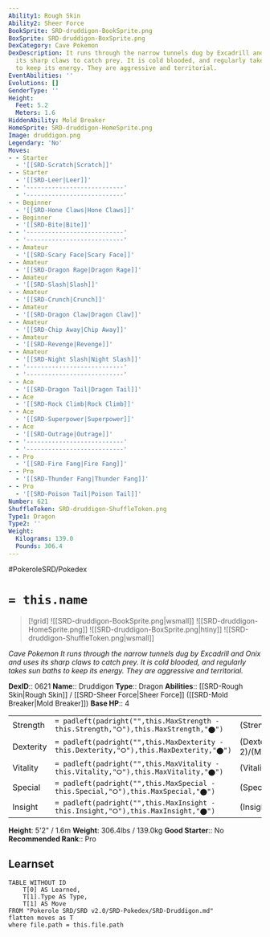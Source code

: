 ```yaml
---
Ability1: Rough Skin
Ability2: Sheer Force
BookSprite: SRD-druddigon-BookSprite.png
BoxSprite: SRD-druddigon-BoxSprite.png
DexCategory: Cave Pokemon
DexDescription: It runs through the narrow tunnels dug by Excadrill and Onix and uses
  its sharp claws to catch prey. It is cold blooded, and regularly takes sun baths
  to keep its energy. They are aggressive and territorial.
EventAbilities: ''
Evolutions: []
GenderType: ''
Height:
  Feet: 5.2
  Meters: 1.6
HiddenAbility: Mold Breaker
HomeSprite: SRD-druddigon-HomeSprite.png
Image: druddigon.png
Legendary: 'No'
Moves:
- - Starter
  - '[[SRD-Scratch|Scratch]]'
- - Starter
  - '[[SRD-Leer|Leer]]'
- - '---------------------------'
  - '---------------------------'
- - Beginner
  - '[[SRD-Hone Claws|Hone Claws]]'
- - Beginner
  - '[[SRD-Bite|Bite]]'
- - '---------------------------'
  - '---------------------------'
- - Amateur
  - '[[SRD-Scary Face|Scary Face]]'
- - Amateur
  - '[[SRD-Dragon Rage|Dragon Rage]]'
- - Amateur
  - '[[SRD-Slash|Slash]]'
- - Amateur
  - '[[SRD-Crunch|Crunch]]'
- - Amateur
  - '[[SRD-Dragon Claw|Dragon Claw]]'
- - Amateur
  - '[[SRD-Chip Away|Chip Away]]'
- - Amateur
  - '[[SRD-Revenge|Revenge]]'
- - Amateur
  - '[[SRD-Night Slash|Night Slash]]'
- - '---------------------------'
  - '---------------------------'
- - Ace
  - '[[SRD-Dragon Tail|Dragon Tail]]'
- - Ace
  - '[[SRD-Rock Climb|Rock Climb]]'
- - Ace
  - '[[SRD-Superpower|Superpower]]'
- - Ace
  - '[[SRD-Outrage|Outrage]]'
- - '---------------------------'
  - '---------------------------'
- - Pro
  - '[[SRD-Fire Fang|Fire Fang]]'
- - Pro
  - '[[SRD-Thunder Fang|Thunder Fang]]'
- - Pro
  - '[[SRD-Poison Tail|Poison Tail]]'
Number: 621
ShuffleToken: SRD-druddigon-ShuffleToken.png
Type1: Dragon
Type2: ''
Weight:
  Kilograms: 139.0
  Pounds: 306.4
---
```


#PokeroleSRD/Pokedex

# `= this.name`

> [!grid]
> ![[SRD-druddigon-BookSprite.png|wsmall]]
> ![[SRD-druddigon-HomeSprite.png]]
> ![[SRD-druddigon-BoxSprite.png|htiny]]
> ![[SRD-druddigon-ShuffleToken.png|wsmall]]


*Cave Pokemon*
*It runs through the narrow tunnels dug by Excadrill and Onix and uses its sharp claws to catch prey. It is cold blooded, and regularly takes sun baths to keep its energy. They are aggressive and territorial.*

**DexID**:: 0621
**Name**:: Druddigon
**Type**:: Dragon
**Abilities**:: [[SRD-Rough Skin|Rough Skin]] / [[SRD-Sheer Force|Sheer Force]] ([[SRD-Mold Breaker|Mold Breaker]])
**Base HP**:: 4

|           |                                                                                        |                                          |
| --------- | -------------------------------------------------------------------------------------- | ---------------------------------------- |
| Strength  | `= padleft(padright("",this.MaxStrength - this.Strength,"⭘"),this.MaxStrength,"⬤")`    | (Strength::3)/(MaxStrength::7)   |
| Dexterity | `= padleft(padright("",this.MaxDexterity - this.Dexterity,"⭘"),this.MaxDexterity,"⬤")` | (Dexterity:: 2)/(MaxDexterity::5) |
| Vitality  | `= padleft(padright("",this.MaxVitality - this.Vitality,"⭘"),this.MaxVitality,"⬤")`    | (Vitality::2)/(MaxVitality::4)   |
| Special   | `= padleft(padright("",this.MaxSpecial - this.Special,"⭘"),this.MaxSpecial,"⬤")`       | (Special::2)/(MaxSpecial::4)     |
| Insight   | `= padleft(padright("",this.MaxInsight - this.Insight,"⭘"),this.MaxInsight,"⬤")`       | (Insight::2)/(MaxInsight::5)     |

**Height**: 5'2" / 1.6m
**Weight**: 306.4lbs / 139.0kg
**Good Starter**:: No
**Recommended Rank**:: Pro

## Learnset

```dataview
TABLE WITHOUT ID
    T[0] AS Learned,
    T[1].Type AS Type,
    T[1] AS Move
FROM "Pokerole SRD/SRD v2.0/SRD-Pokedex/SRD-Druddigon.md"
flatten moves as T
where file.path = this.file.path
```
